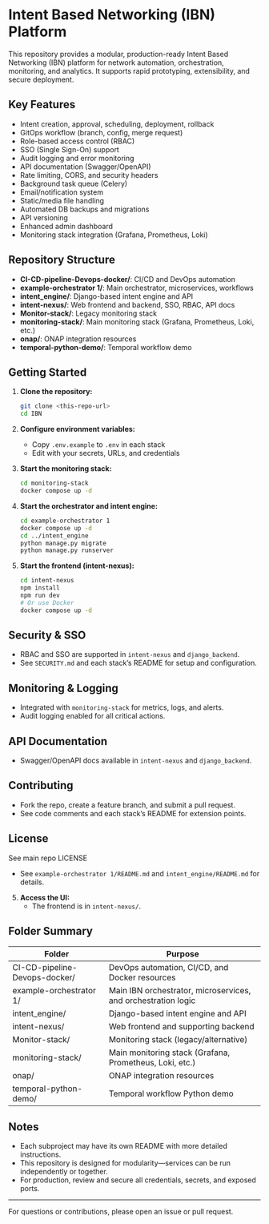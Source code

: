 
# Intent Based Networking (IBN) Platform

This repository provides a modular, production-ready Intent Based Networking (IBN) platform for network automation, orchestration, monitoring, and analytics. It supports rapid prototyping, extensibility, and secure deployment.

## Key Features
- Intent creation, approval, scheduling, deployment, rollback
- GitOps workflow (branch, config, merge request)
- Role-based access control (RBAC)
- SSO (Single Sign-On) support
- Audit logging and error monitoring
- API documentation (Swagger/OpenAPI)
- Rate limiting, CORS, and security headers
- Background task queue (Celery)
- Email/notification system
- Static/media file handling
- Automated DB backups and migrations
- API versioning
- Enhanced admin dashboard
- Monitoring stack integration (Grafana, Prometheus, Loki)

## Repository Structure

- **CI-CD-pipeline-Devops-docker/**: CI/CD and DevOps automation
- **example-orchestrator 1/**: Main orchestrator, microservices, workflows
- **intent_engine/**: Django-based intent engine and API
- **intent-nexus/**: Web frontend and backend, SSO, RBAC, API docs
- **Monitor-stack/**: Legacy monitoring stack
- **monitoring-stack/**: Main monitoring stack (Grafana, Prometheus, Loki, etc.)
- **onap/**: ONAP integration resources
- **temporal-python-demo/**: Temporal workflow demo

## Getting Started

1. **Clone the repository:**
   ```sh
   git clone <this-repo-url>
   cd IBN
   ```

2. **Configure environment variables:**
   - Copy `.env.example` to `.env` in each stack
   - Edit with your secrets, URLs, and credentials

3. **Start the monitoring stack:**
   ```sh
   cd monitoring-stack
   docker compose up -d
   ```

4. **Start the orchestrator and intent engine:**
   ```sh
   cd example-orchestrator 1
   docker compose up -d
   cd ../intent_engine
   python manage.py migrate
   python manage.py runserver
   ```

5. **Start the frontend (intent-nexus):**
   ```sh
   cd intent-nexus
   npm install
   npm run dev
   # Or use Docker
   docker compose up -d
   ```

## Security & SSO
- RBAC and SSO are supported in `intent-nexus` and `django_backend`.
- See `SECURITY.md` and each stack’s README for setup and configuration.

## Monitoring & Logging
- Integrated with `monitoring-stack` for metrics, logs, and alerts.
- Audit logging enabled for all critical actions.

## API Documentation
- Swagger/OpenAPI docs available in `intent-nexus` and `django_backend`.

## Contributing
- Fork the repo, create a feature branch, and submit a pull request.
- See code comments and each stack’s README for extension points.

## License
See main repo LICENSE
   - See `example-orchestrator 1/README.md` and `intent_engine/README.md` for details.

5. **Access the UI:**
   - The frontend is in `intent-nexus/`.

## Folder Summary

| Folder                   | Purpose                                                                 |
|------------------------- |------------------------------------------------------------------------|
| CI-CD-pipeline-Devops-docker/ | DevOps automation, CI/CD, and Docker resources                        |
| example-orchestrator 1/  | Main IBN orchestrator, microservices, and orchestration logic            |
| intent_engine/           | Django-based intent engine and API                                       |
| intent-nexus/            | Web frontend and supporting backend                                      |
| Monitor-stack/           | Monitoring stack (legacy/alternative)                                    |
| monitoring-stack/        | Main monitoring stack (Grafana, Prometheus, Loki, etc.)                  |
| onap/                    | ONAP integration resources                                               |
| temporal-python-demo/    | Temporal workflow Python demo                                            |

## Notes
- Each subproject may have its own README with more detailed instructions.
- This repository is designed for modularity—services can be run independently or together.
- For production, review and secure all credentials, secrets, and exposed ports.

---

For questions or contributions, please open an issue or pull request.
